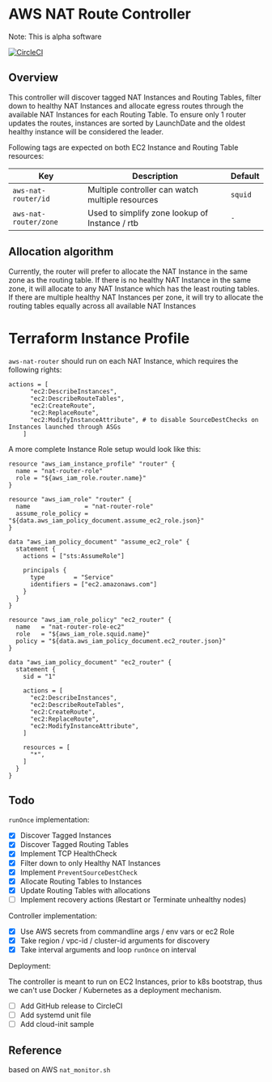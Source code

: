 # AWS NAT Route Controller

Note: This is alpha software

[![CircleCI](https://circleci.com/gh/so0k/aws-nat-router.svg?style=svg)](https://circleci.com/gh/so0k/aws-nat-router)

## Overview

This controller will discover tagged NAT Instances and Routing Tables, filter down to healthy NAT Instances and allocate egress routes through the available NAT Instances for each Routing Table. To ensure only 1 router updates the routes, instances are sorted by LaunchDate and the oldest healthy instance will be considered the leader.

Following tags are expected on both EC2 Instance and Routing Table resources:

| Key                  | Description                                      | Default |
|----------------------|--------------------------------------------------|---------|
|`aws-nat-router/id`   | Multiple controller can watch multiple resources | `squid` |
|`aws-nat-router/zone` | Used to simplify zone lookup of Instance / rtb   | `-`     |

## Allocation algorithm

Currently, the router will prefer to allocate the NAT Instance in the same zone as the routing table.
If there is no healthy NAT Instance in the same zone, it will allocate to any NAT Instance which has the least routing tables.
If there are multiple healthy NAT Instances per zone, it will try to allocate the routing tables equally across all available NAT Instances

# Terraform Instance Profile

`aws-nat-router` should run on each NAT Instance, which requires the following rights:

```hcl
actions = [
      "ec2:DescribeInstances",
      "ec2:DescribeRouteTables",
      "ec2:CreateRoute",
      "ec2:ReplaceRoute",
      "ec2:ModifyInstanceAttribute", # to disable SourceDestChecks on Instances launched through ASGs
    ]
```

A more complete Instance Role setup would look like this:

```hcl
resource "aws_iam_instance_profile" "router" {
  name = "nat-router-role"
  role = "${aws_iam_role.router.name}"
}

resource "aws_iam_role" "router" {
  name               = "nat-router-role"
  assume_role_policy = "${data.aws_iam_policy_document.assume_ec2_role.json}"
}

data "aws_iam_policy_document" "assume_ec2_role" {
  statement {
    actions = ["sts:AssumeRole"]

    principals {
      type        = "Service"
      identifiers = ["ec2.amazonaws.com"]
    }
  }
}

resource "aws_iam_role_policy" "ec2_router" {
  name   = "nat-router-role-ec2"
  role   = "${aws_iam_role.squid.name}"
  policy = "${data.aws_iam_policy_document.ec2_router.json}"
}

data "aws_iam_policy_document" "ec2_router" {
  statement {
    sid = "1"

    actions = [
      "ec2:DescribeInstances",
      "ec2:DescribeRouteTables",
      "ec2:CreateRoute",
      "ec2:ReplaceRoute",
      "ec2:ModifyInstanceAttribute",
    ]

    resources = [
      "*",
    ]
  }
}
```

## Todo

`runOnce` implementation:

- [x] Discover Tagged Instances
- [x] Discover Tagged Routing Tables
- [x] Implement TCP HealthCheck
- [x] Filter down to only Healthy NAT Instances
- [x] Implement `PreventSourceDestCheck`
- [x] Allocate Routing Tables to Instances
- [x] Update Routing Tables with allocations
- [ ] Implement recovery actions (Restart or Terminate unhealthy nodes)

Controller implementation:

- [x] Use AWS secrets from commandline args / env vars or ec2 Role
- [x] Take region / vpc-id / cluster-id arguments for discovery
- [x] Take interval arguments and loop `runOnce` on interval

Deployment:

The controller is meant to run on EC2 Instances, prior to k8s bootstrap, thus we can't use Docker / Kubernetes as a deployment mechanism.

- [ ] Add GitHub release to CircleCI
- [ ] Add systemd unit file
- [ ] Add cloud-init sample

## Reference

based on AWS `nat_monitor.sh`
